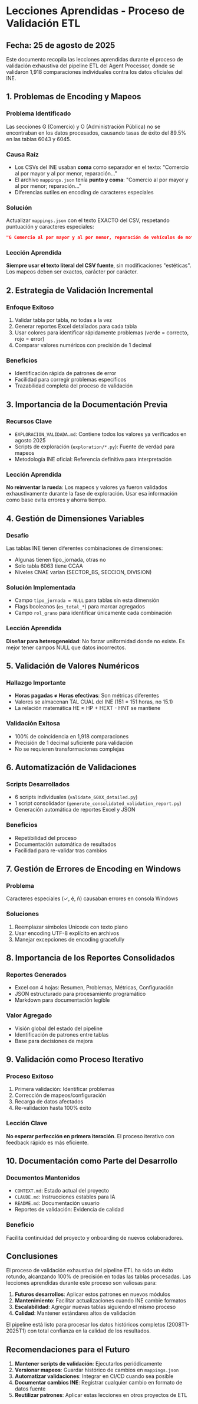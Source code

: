 # Lecciones Aprendidas - Proceso de Validación ETL

## Fecha: 25 de agosto de 2025

Este documento recopila las lecciones aprendidas durante el proceso de validación exhaustiva del pipeline ETL del Agent Processor, donde se validaron 1,918 comparaciones individuales contra los datos oficiales del INE.

## 1. Problemas de Encoding y Mapeos

### Problema Identificado
Las secciones G (Comercio) y O (Administración Pública) no se encontraban en los datos procesados, causando tasas de éxito del 89.5% en las tablas 6043 y 6045.

### Causa Raíz
- Los CSVs del INE usaban **coma** como separador en el texto: "Comercio al por mayor y al por menor, reparación..."
- El archivo `mappings.json` tenía **punto y coma**: "Comercio al por mayor y al por menor; reparación..."
- Diferencias sutiles en encoding de caracteres especiales

### Solución
Actualizar `mappings.json` con el texto EXACTO del CSV, respetando puntuación y caracteres especiales:
```json
"G Comercio al por mayor y al por menor, reparación de vehículos de motor y motocicletas": {"cnae_nivel": "SECCION", "cnae_codigo": "G"}
```

### Lección Aprendida
**Siempre usar el texto literal del CSV fuente**, sin modificaciones "estéticas". Los mapeos deben ser exactos, carácter por carácter.

## 2. Estrategia de Validación Incremental

### Enfoque Exitoso
1. Validar tabla por tabla, no todas a la vez
2. Generar reportes Excel detallados para cada tabla
3. Usar colores para identificar rápidamente problemas (verde = correcto, rojo = error)
4. Comparar valores numéricos con precisión de 1 decimal

### Beneficios
- Identificación rápida de patrones de error
- Facilidad para corregir problemas específicos
- Trazabilidad completa del proceso de validación

## 3. Importancia de la Documentación Previa

### Recursos Clave
- `EXPLORACION_VALIDADA.md`: Contiene todos los valores ya verificados en agosto 2025
- Scripts de exploración (`exploration/*.py`): Fuente de verdad para mapeos
- Metodología INE oficial: Referencia definitiva para interpretación

### Lección Aprendida
**No reinventar la rueda**: Los mapeos y valores ya fueron validados exhaustivamente durante la fase de exploración. Usar esa información como base evita errores y ahorra tiempo.

## 4. Gestión de Dimensiones Variables

### Desafío
Las tablas INE tienen diferentes combinaciones de dimensiones:
- Algunas tienen tipo_jornada, otras no
- Solo tabla 6063 tiene CCAA
- Niveles CNAE varían (SECTOR_BS, SECCION, DIVISION)

### Solución Implementada
- Campo `tipo_jornada = NULL` para tablas sin esta dimensión
- Flags booleanos (`es_total_*`) para marcar agregados
- Campo `rol_grano` para identificar únicamente cada combinación

### Lección Aprendida
**Diseñar para heterogeneidad**: No forzar uniformidad donde no existe. Es mejor tener campos NULL que datos incorrectos.

## 5. Validación de Valores Numéricos

### Hallazgo Importante
- **Horas pagadas ≠ Horas efectivas**: Son métricas diferentes
- Valores se almacenan TAL CUAL del INE (151 = 151 horas, no 15.1)
- La relación matemática HE ≈ HP + HEXT - HNT se mantiene

### Validación Exitosa
- 100% de coincidencia en 1,918 comparaciones
- Precisión de 1 decimal suficiente para validación
- No se requieren transformaciones complejas

## 6. Automatización de Validaciones

### Scripts Desarrollados
- 6 scripts individuales (`validate_60XX_detailed.py`)
- 1 script consolidador (`generate_consolidated_validation_report.py`)
- Generación automática de reportes Excel y JSON

### Beneficios
- Repetibilidad del proceso
- Documentación automática de resultados
- Facilidad para re-validar tras cambios

## 7. Gestión de Errores de Encoding en Windows

### Problema
Caracteres especiales (✓, é, ñ) causaban errores en consola Windows

### Soluciones
1. Reemplazar símbolos Unicode con texto plano
2. Usar encoding UTF-8 explícito en archivos
3. Manejar excepciones de encoding gracefully

## 8. Importancia de los Reportes Consolidados

### Reportes Generados
- Excel con 4 hojas: Resumen, Problemas, Métricas, Configuración
- JSON estructurado para procesamiento programático
- Markdown para documentación legible

### Valor Agregado
- Visión global del estado del pipeline
- Identificación de patrones entre tablas
- Base para decisiones de mejora

## 9. Validación como Proceso Iterativo

### Proceso Exitoso
1. Primera validación: Identificar problemas
2. Corrección de mapeos/configuración
3. Recarga de datos afectados
4. Re-validación hasta 100% éxito

### Lección Clave
**No esperar perfección en primera iteración**. El proceso iterativo con feedback rápido es más eficiente.

## 10. Documentación como Parte del Desarrollo

### Documentos Mantenidos
- `CONTEXT.md`: Estado actual del proyecto
- `CLAUDE.md`: Instrucciones estables para IA
- `README.md`: Documentación usuario
- Reportes de validación: Evidencia de calidad

### Beneficio
Facilita continuidad del proyecto y onboarding de nuevos colaboradores.

## Conclusiones

El proceso de validación exhaustiva del pipeline ETL ha sido un éxito rotundo, alcanzando 100% de precisión en todas las tablas procesadas. Las lecciones aprendidas durante este proceso son valiosas para:

1. **Futuros desarrollos**: Aplicar estos patrones en nuevos módulos
2. **Mantenimiento**: Facilitar actualizaciones cuando INE cambie formatos
3. **Escalabilidad**: Agregar nuevas tablas siguiendo el mismo proceso
4. **Calidad**: Mantener estándares altos de validación

El pipeline está listo para procesar los datos históricos completos (2008T1-2025T1) con total confianza en la calidad de los resultados.

## Recomendaciones para el Futuro

1. **Mantener scripts de validación**: Ejecutarlos periódicamente
2. **Versionar mapeos**: Guardar histórico de cambios en `mappings.json`
3. **Automatizar validaciones**: Integrar en CI/CD cuando sea posible
4. **Documentar cambios INE**: Registrar cualquier cambio en formato de datos fuente
5. **Reutilizar patrones**: Aplicar estas lecciones en otros proyectos de ETL